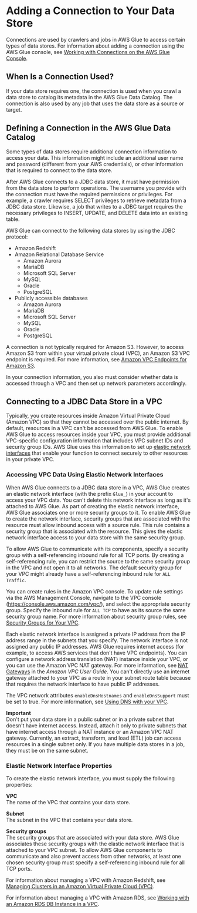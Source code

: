 # Adding a Connection to Your Data Store<a name="populate-add-connection"></a>

Connections are used by crawlers and jobs in AWS Glue to access certain types of data stores\. For information about adding a connection using the AWS Glue console, see [Working with Connections on the AWS Glue Console](console-connections.md)\.

## When Is a Connection Used?<a name="connection-using"></a>

If your data store requires one, the connection is used when you crawl a data store to catalog its metadata in the AWS Glue Data Catalog\. The connection is also used by any job that uses the data store as a source or target\.

## Defining a Connection in the AWS Glue Data Catalog<a name="connection-defining"></a>

Some types of data stores require additional connection information to access your data\. This information might include an additional user name and password \(different from your AWS credentials\),  or other information that is required to connect to the data store\.

After AWS Glue connects to a JDBC data store, it must have permission from the data store to perform operations\. The username you provide with the connection must have the required permissions or privileges\. For example, a crawler requires SELECT privileges to retrieve metadata from a JDBC data store\. Likewise, a job that writes to a JDBC target requires the necessary privileges to INSERT, UPDATE, and DELETE data into an existing table\.

AWS Glue can connect to the following data stores by using the JDBC protocol:
+ Amazon Redshift
+ Amazon Relational Database Service
  + Amazon Aurora
  + MariaDB
  + Microsoft SQL Server
  + MySQL
  + Oracle
  + PostgreSQL
+ Publicly accessible databases
  + Amazon Aurora
  + MariaDB
  + Microsoft SQL Server
  + MySQL
  + Oracle
  + PostgreSQL

A connection is not typically required for Amazon S3\. However, to access Amazon S3 from within your virtual private cloud \(VPC\), an Amazon S3 VPC endpoint is required\. For more information, see [Amazon VPC Endpoints for Amazon S3](vpc-endpoints-s3.md)\. 

In your connection information, you also must consider whether data is accessed through a VPC and then set up network parameters accordingly\.

## Connecting to a JDBC Data Store in a VPC<a name="connection-JDBC-VPC"></a>

Typically, you create resources inside Amazon Virtual Private Cloud \(Amazon VPC\) so that they cannot be accessed over the public internet\. By default, resources in a VPC can't be accessed from AWS Glue\. To enable AWS Glue to access resources inside your VPC, you must provide additional VPC\-specific configuration information that includes VPC subnet IDs and security group IDs\. AWS Glue uses this information to set up [elastic network interfaces](http://docs.aws.amazon.com/AmazonVPC/latest/UserGuide/VPC_ElasticNetworkInterfaces.html) that enable your function to connect securely to other resources in your private VPC\.

### Accessing VPC Data Using Elastic Network Interfaces<a name="connection-JDBC-VPC-ENI"></a>

When AWS Glue connects to a JDBC data store in a VPC, AWS Glue creates an elastic network interface \(with the prefix `Glue_`\) in your account to access your VPC data\. You can't delete this network interface as long as it's attached to AWS Glue\. As part of creating the elastic network interface, AWS Glue associates one or more security groups to it\. To enable AWS Glue to create the network interface, security groups that are associated with the resource must allow inbound access with a source rule\. This rule contains a security group that is associated with the resource\. This gives the elastic network interface access to your data store with the same security group\.

To allow AWS Glue to communicate with its components, specify a security group with a self\-referencing inbound rule for all TCP ports\. By creating a self\-referencing rule, you can restrict the source to the same security group in the VPC and not open it to all networks\. The default security group for your VPC might already have a self\-referencing inbound rule for `ALL Traffic`\.

You can create rules in the Amazon VPC console\. To update rule settings via the AWS Management Console, navigate to the VPC console \([https://console\.aws\.amazon\.com/vpc/](https://console.aws.amazon.com/vpc/)\), and select the appropriate security group\. Specify the inbound rule for `ALL TCP` to have as its source the same security group name\. For more information about security group rules, see [Security Groups for Your VPC](http://docs.aws.amazon.com/AmazonVPC/latest/UserGuide/VPC_SecurityGroups.html)\.

Each elastic network interface is assigned a private IP address from the IP address range in the subnets that you specify\. The network interface is not assigned any public IP addresses\. AWS Glue requires internet access \(for example, to access AWS services that don't have VPC endpoints\)\. You can configure a network address translation \(NAT\) instance inside your VPC, or you can use the Amazon VPC NAT gateway\. For more information, see [NAT Gateways](http://docs.aws.amazon.com/AmazonVPC/latest/UserGuide/vpc-nat-gateway.html) in the *Amazon VPC User Guide*\. You can't directly use an internet gateway attached to your VPC as a route in your subnet route table because that requires the network interface to have public IP addresses\.

The VPC network attributes `enableDnsHostnames` and `enableDnsSupport` must be set to true\. For more information, see [Using DNS with your VPC](http://docs.aws.amazon.com/AmazonVPC/latest/UserGuide/vpc-dns.html)\. 

**Important**  
Don't put your data store in a public subnet or in a private subnet that doesn't have internet access\. Instead, attach it only to private subnets that have internet access through a NAT instance or an Amazon VPC NAT gateway\.
Currently, an extract, transform, and load \(ETL\) job can access resources in a single subnet only\. If you have multiple data stores in a job, they must be on the same subnet\.

### Elastic Network Interface Properties<a name="connection-JDBC-VPC-ENI-properties"></a>

To create the elastic network interface, you must supply the following properties:

**VPC**  
The name of the VPC that contains your data store\.

**Subnet**  
The subnet in the VPC that contains your data store\.  

**Security groups**  
The security groups that are associated with your data store\. AWS Glue associates these security groups with the elastic network interface that is attached to your VPC subnet\. To allow AWS Glue components to communicate and also prevent access from other networks, at least one chosen security group must specify a self\-referencing inbound rule for all TCP ports\.

For information about managing a VPC with Amazon Redshift, see [Managing Clusters in an Amazon Virtual Private Cloud \(VPC\)](http://docs.aws.amazon.com/redshift/latest/mgmt/managing-clusters-vpc.html)\.

For information about managing a VPC with Amazon RDS, see [Working with an Amazon RDS DB Instance in a VPC](http://docs.aws.amazon.com/AmazonRDS/latest/UserGuide/USER_VPC.WorkingWithRDSInstanceinaVPC.html)\.